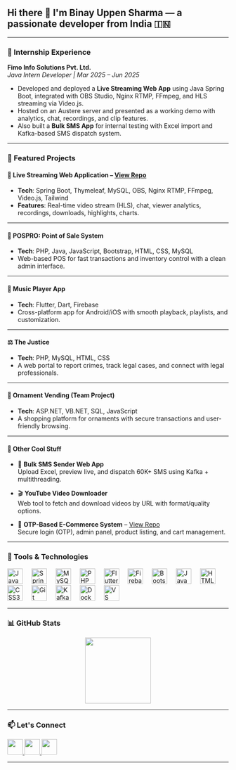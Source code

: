 <h2 align="left">Hi there 👋 I'm Binay Uppen Sharma — a passionate developer from India 🇮🇳</h2>

---

### 💼 Internship Experience

**Fimo Info Solutions Pvt. Ltd.**  
*Java Intern Developer | Mar 2025 – Jun 2025*  
- Developed and deployed a **Live Streaming Web App** using Java Spring Boot, integrated with OBS Studio, Nginx RTMP, FFmpeg, and HLS streaming via Video.js.  
- Hosted on an Austere server and presented as a working demo with analytics, chat, recordings, and clip features.  
- Also built a **Bulk SMS App** for internal testing with Excel import and Kafka-based SMS dispatch system.

---

### 🚀 Featured Projects

#### 🎥 **Live Streaming Web Application** – [View Repo](https://github.com/Uppen-Sharma/LiveStreamWebApp)
- **Tech**: Spring Boot, Thymeleaf, MySQL, OBS, Nginx RTMP, FFmpeg, Video.js, Tailwind  
- **Features**: Real-time video stream (HLS), chat, viewer analytics, recordings, downloads, highlights, charts.

---

#### 💼 **POSPRO: Point of Sale System**
- **Tech**: PHP, Java, JavaScript, Bootstrap, HTML, CSS, MySQL  
- Web-based POS for fast transactions and inventory control with a clean admin interface.

---

#### 🎵 **Music Player App**
- **Tech**: Flutter, Dart, Firebase  
- Cross-platform app for Android/iOS with smooth playback, playlists, and customization.

---

#### ⚖️ **The Justice**
- **Tech**: PHP, MySQL, HTML, CSS  
- A web portal to report crimes, track legal cases, and connect with legal professionals.

---

#### 💍 **Ornament Vending** (Team Project)
- **Tech**: ASP.NET, VB.NET, SQL, JavaScript  
- A shopping platform for ornaments with secure transactions and user-friendly browsing.

---

#### 🔧 **Other Cool Stuff**

- 📡 **Bulk SMS Sender Web App**  
  Upload Excel, preview live, and dispatch 60K+ SMS using Kafka + multithreading.

- 🎬 **YouTube Video Downloader**  
  Web tool to fetch and download videos by URL with format/quality options.

- 🛒 **OTP-Based E-Commerce System** – [View Repo](https://github.com/Uppen-Sharma/OTP-CRUD-Ecommerce-App)  
  Secure login (OTP), admin panel, product listing, and cart management.

---

### 🧰 Tools & Technologies

<div align="left">
  <img src="https://cdn.jsdelivr.net/gh/devicons/devicon/icons/java/java-original.svg" height="35" alt="Java" />
  <img width="12" />
  <img src="https://cdn.jsdelivr.net/gh/devicons/devicon/icons/spring/spring-original.svg" height="35" alt="Spring Boot" />
  <img width="12" />
  <img src="https://cdn.jsdelivr.net/gh/devicons/devicon/icons/mysql/mysql-original.svg" height="35" alt="MySQL" />
  <img width="12" />
  <img src="https://cdn.jsdelivr.net/gh/devicons/devicon/icons/php/php-original.svg" height="35" alt="PHP" />
  <img width="12" />
  <img src="https://cdn.jsdelivr.net/gh/devicons/devicon/icons/flutter/flutter-original.svg" height="35" alt="Flutter" />
  <img width="12" />
  <img src="https://cdn.jsdelivr.net/gh/devicons/devicon/icons/firebase/firebase-plain.svg" height="35" alt="Firebase" />
  <img width="12" />
  <img src="https://cdn.jsdelivr.net/gh/devicons/devicon/icons/bootstrap/bootstrap-original.svg" height="35" alt="Bootstrap" />
  <img width="12" />
  <img src="https://cdn.jsdelivr.net/gh/devicons/devicon/icons/javascript/javascript-original.svg" height="35" alt="JavaScript" />
  <img width="12" />
  <img src="https://cdn.jsdelivr.net/gh/devicons/devicon/icons/html5/html5-original.svg" height="35" alt="HTML5" />
  <img width="12" />
  <img src="https://cdn.jsdelivr.net/gh/devicons/devicon/icons/css3/css3-original.svg" height="35" alt="CSS3" />
  <img width="12" />
  <img src="https://cdn.jsdelivr.net/gh/devicons/devicon/icons/git/git-original.svg" height="35" alt="Git" />
  <img width="12" />
  <img src="https://cdn.jsdelivr.net/gh/devicons/devicon/icons/apachekafka/apachekafka-original.svg" height="35" alt="Kafka" />
  <img width="12" />
  <img src="https://cdn.jsdelivr.net/gh/devicons/devicon/icons/docker/docker-original.svg" height="35" alt="Docker" />
  <img width="12" />
  <img src="https://cdn.jsdelivr.net/gh/devicons/devicon/icons/vscode/vscode-original.svg" height="35" alt="VS Code" />
</div>

---

### 📊 GitHub Stats

<div align="center">
  <img src="https://github-readme-stats.vercel.app/api?username=Uppen-Sharma&show_icons=true&count_private=true&theme=dracula&hide_border=false" height="150" />
</div>

---

### 📫 Let's Connect

<div align="left">
  <a href="mailto:binayuppensharma@gmail.com" target="_blank">
    <img src="https://img.shields.io/static/v1?message=Gmail&logo=gmail&label=&color=D14836&logoColor=white&style=for-the-badge" height="35" />
  </a>
  <a href="https://www.linkedin.com/in/binay-uppen-sharma-240972371/" target="_blank">
    <img src="https://img.shields.io/static/v1?message=LinkedIn&logo=linkedin&label=&color=0077B5&logoColor=white&style=for-the-badge" height="35" />
  </a>
  <a href="https://github.com/Uppen-Sharma" target="_blank">
    <img src="https://img.shields.io/static/v1?message=GitHub&logo=github&label=&color=181717&logoColor=white&style=for-the-badge" height="35" />
  </a>
</div>

---
